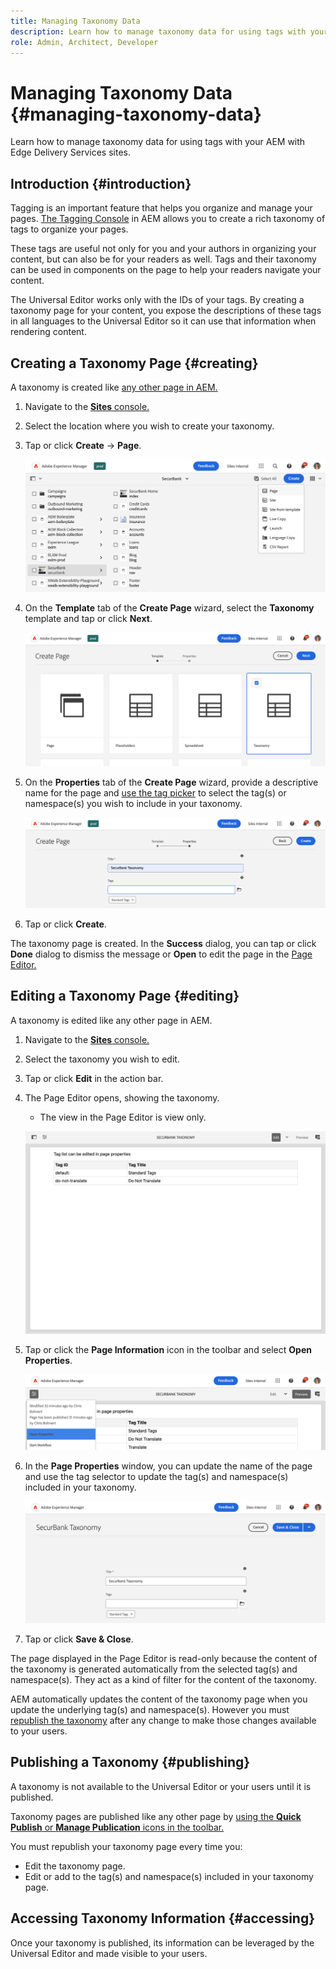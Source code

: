 ```yaml
---
title: Managing Taxonomy Data
description: Learn how to manage taxonomy data for using tags with your AEM with Edge Delivery Services sites.
role: Admin, Architect, Developer
---
```


# Managing Taxonomy Data {#managing-taxonomy-data}

Learn how to manage taxonomy data for using tags with your AEM with Edge Delivery Services sites.

## Introduction {#introduction}

Tagging is an important feature that helps you organize and manage your pages. [The Tagging Console](/help/sites-cloud/administering/tags.md#tagging-console) in AEM allows you to create a rich taxonomy of tags to organize your pages.

These tags are useful not only for you and your authors in organizing your content, but can also be for your readers as well. Tags and their taxonomy can be used in components on the page to help your readers navigate your content.

The Universal Editor works only with the IDs of your tags. By creating a taxonomy page for your content, you expose the descriptions of these tags in all languages to the Universal Editor so it can use that information when rendering content.

## Creating a Taxonomy Page {#creating}

A taxonomy is created like [any other page in AEM.](/help/sites-cloud/authoring/sites-console/creating-pages.md)

1. Navigate to the [**Sites** console.](/help/sites-cloud/authoring/sites-console/introduction.md)

1. Select the location where you wish to create your taxonomy.

1. Tap or click **Create** -&gt; **Page**.

   ![Create page](assets/taxonomy/create-page.png)

1. On the **Template** tab of the **Create Page** wizard, select the **Taxonomy** template and tap or click **Next**.

   ![Taxonomy template](assets/taxonomy/taxonomy-template.png)

1. On the **Properties** tab of the **Create Page** wizard, provide a descriptive name for the page and [use the tag picker](/help/sites-cloud/authoring/sites-console/tags.md) to select the tag(s) or namespace(s) you wish to include in your taxonomy.

   ![Taxonomy properties](assets/taxonomy/create-page-wizard-properties.png)

1. Tap or click **Create**.

The taxonomy page is created. In the **Success** dialog, you can tap or click **Done** dialog to dismiss the message or **Open** to edit the page in the [Page Editor.](/help/sites-cloud/authoring/page-editor/introduction.md)

## Editing a Taxonomy Page {#editing}

A taxonomy is edited like any other page in AEM.

1. Navigate to the [**Sites** console.](/help/sites-cloud/authoring/sites-console/introduction.md)

1. Select the taxonomy you wish to edit.

1. Tap or click **Edit** in the action bar.

1. The Page Editor opens, showing the taxonomy.

   * The view in the Page Editor is view only.

   ![Edit taxonomy](assets/taxonomy/edit-page.png)

1. Tap or click the **Page Information** icon in the toolbar and select **Open Properties**.

   ![Open properties](assets/taxonomy/open-properties.png)

1. In the **Page Properties** window, you can update the name of the page and use the tag selector to update the tag(s) and namespace(s) included in your taxonomy.

   ![Edit page properties](assets/taxonomy/edit-properties.png)

1. Tap or click **Save &amp; Close**.

The page displayed in the Page Editor is read-only because the content of the taxonomy is generated automatically from the selected tag(s) and namespace(s). They act as a kind of filter for the content of the taxonomy.

AEM automatically updates the content of the taxonomy page when you update the underlying tag(s) and namespace(s). However you must [republish the taxonomy](#publishing) after any change to make those changes available to your users.

## Publishing a Taxonomy {#publishing}

A taxonomy is not available to the Universal Editor or your users until it is published.

Taxonomy pages are published like any other page by [using the **Quick Publish** or **Manage Publication** icons in the toolbar.](/help/sites-cloud/authoring/sites-console/publishing-pages.md)

You must republish your taxonomy page every time you:

* Edit the taxonomy page.
* Edit or add to the tag(s) and namespace(s) included in your taxonomy page.

## Accessing Taxonomy Information {#accessing}

Once your taxonomy is published, its information can be leveraged by the Universal Editor and made visible to your users.

